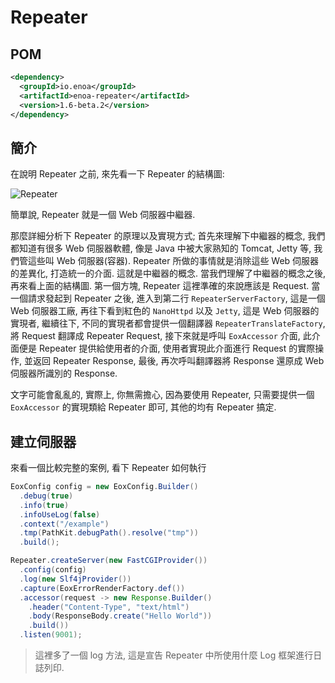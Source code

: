 
# Repeater

## POM

```xml
<dependency>
  <groupId>io.enoa</groupId>
  <artifactId>enoa-repeater</artifactId>
  <version>1.6-beta.2</version>
</dependency>
```

## 簡介

在說明 Repeater 之前, 來先看一下 Repeater 的結構圖:

![Repeater](https://hackmd.0u0.me/uploads/upload_248f7643211af94ea3ed44ba01d2c0c6.svg)

簡單說, Repeater 就是一個 Web 伺服器中繼器.

那麼詳細分析下 Repeater 的原理以及實現方式; 首先來理解下中繼器的概念, 我們都知道有很多 Web 伺服器軟體, 像是 Java 中被大家熟知的 Tomcat, Jetty 等, 我們管這些叫 Web 伺服器(容器). Repeater 所做的事情就是消除這些 Web 伺服器的差異化, 打造統一的介面. 這就是中繼器的概念.
當我們理解了中繼器的概念之後, 再來看上面的結構圖. 第一個方塊, Repeater 這裡準確的來說應該是 Request. 當一個請求發起到 Repeater 之後, 進入到第二行 `RepeaterServerFactory`, 這是一個 Web 伺服器工廠, 再往下看到紅色的 `NanoHttpd` 以及 `Jetty`, 這是 Web 伺服器的實現者, 繼續往下, 不同的實現者都會提供一個翻譯器 `RepeaterTranslateFactory`, 將 Request 翻譯成 Repeater Request, 接下來就是呼叫 `EoxAccessor` 介面, 此介面便是 Repeater 提供給使用者的介面, 使用者實現此介面進行 Request 的實際操作, 並返回 Repeater Response, 最後, 再次呼叫翻譯器將 Response 還原成 Web 伺服器所識別的 Response.

文字可能會亂亂的, 實際上, 你無需擔心, 因為要使用 Repeater, 只需要提供一個 `EoxAccessor` 的實現類給 Repeater 即可, 其他的均有 Repeater 搞定.

## 建立伺服器

來看一個比較完整的案例, 看下 Repeater 如何執行

```java
EoxConfig config = new EoxConfig.Builder()
  .debug(true)
  .info(true)
  .infoUseLog(false)
  .context("/example")
  .tmp(PathKit.debugPath().resolve("tmp"))
  .build();

Repeater.createServer(new FastCGIProvider())
  .config(config)
  .log(new Slf4jProvider())
  .capture(EoxErrorRenderFactory.def())
  .accessor(request -> new Response.Builder()
    .header("Content-Type", "text/html")
    .body(ResponseBody.create("Hello World"))
    .build())
  .listen(9001);
```

> 這裡多了一個 log 方法, 這是宣告 Repeater 中所使用什麼 Log 框架進行日誌列印.
